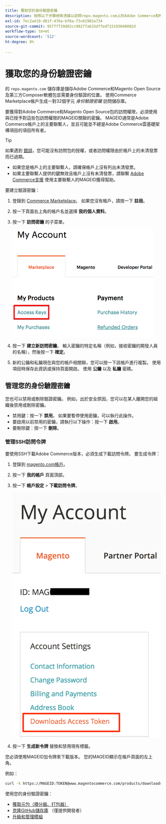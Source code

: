 ```yaml
---
title: 獲取您的身份驗證密鑰
description: 按照以下步驟檢索憑據以訪問repo.magento.com上的Adobe Commerce和Magento Open Source作曲家包。
exl-id: 7ec2a410-d81f-476a-bf6a-f3c61982a734
source-git-commit: 95ffff39d82cc9027fa633dffedf15193040802d
workflow-type: tm+mt
source-wordcount: '512'
ht-degree: 0%

---
```


# 獲取您的身份驗證密鑰

的 `repo.magento.com` 儲存庫是儲存Adobe Commerce和Magento Open Source及第三方Composer軟體包並需要身份驗證的位置。 使用Commerce Marketplace帳戶生成一對32個字元 *身份驗證密鑰* 訪問儲存庫。

要獲得對Adobe Commerce和Magento Open Source包的訪問權限，必須使用與已授予對這些包訪問權限的MAGEID關聯的密鑰。 MAGEID通常是Adobe Commerce帳戶上的主要聯繫人，並且可能並不總是Adobe Commerce雲基礎架構項目的項目所有者。

>[!TIP]
>
>如果遇到 [錯誤](https://experienceleague.adobe.com/docs/commerce-knowledge-base/kb/troubleshooting/deployment/magento-commerce-cloud-repo-could-not-be-accessed-403-forbidden-or-404-not-found-error-when-deploying.html)，您可能沒有訪問包的授權，或者訪問權限由於帳戶上的未清發票而已過期。
>
>* 如果您是帳戶上的主要聯繫人，請確保帳戶上沒有列出未清發票。
>* 如果主要聯繫人提供的鍵無效且帳戶上沒有未清發票，請聯繫 [Adobe Commerce支援](https://experienceleague.adobe.com/docs/commerce-knowledge-base/kb/help-center-guide/magento-help-center-user-guide.html#submit-ticket) 使用主要聯繫人的MAGEID獲得幫助。


要建立驗證密鑰：

1. 登錄到 [Commerce Marketplace](https://marketplace.magento.com)。 如果您沒有帳戶，請按一下 **註冊**。
1. 按一下頁面右上角的帳戶名並選擇 **我的個人資料**。

1. 按一下 **訪問密鑰** 的子菜單。

   ![獲取安全訪問密鑰，Commerce Marketplace](../../assets/installation/cloud_access-key.png)

1. 按一下 **建立新訪問密鑰**。 輸入密鑰的特定名稱（例如，接收密鑰的開發人員的名稱），然後按一下 **確定**。

1. 新的公鑰和私鑰現在與您的帳戶相關聯，您可以按一下該帳戶進行複製。 使用項目時保存此資訊或保持頁面開啟。 使用 **公鑰** 以及 **私鑰** 密碼。

## 管理您的身份驗證密鑰

您也可以禁用或刪除驗證密鑰。 例如，出於安全原因，您可以在某人離開您的組織後禁用或刪除密鑰。

* 禁用鍵：按一下 **禁用**。 如果要暫停使用密鑰，可以執行此操作。
* 要啟用以前禁用的密鑰，請執行以下操作：按一下 **啟用**。
* 要刪除鍵：按一下 **刪除**。

### 管理SSH訪問令牌

要使用SSH下載Adobe Commerce版本，必須生成下載訪問令牌。 要生成令牌：

1. 登錄到 [magento.com帳戶](https://account.magento.com/customer/account/login)。
1. 按一下 **我的帳戶** 頁面頂部。
1. 按一下 **帳戶設定** > **下載訪問令牌**。

   ![訪問您的密鑰](../../assets/installation/connect_keys1.png)

1. 按一下 **生成新令牌** 替換和禁用現有標籤。

您必須使用MAGEID加令牌來下載版本。 您的MAGEID顯示在帳戶頁面的左上角。

例如：

```bash
curl -k https://MAGEID:TOKEN@www.magentocommerce.com/products/downloads/info/help
```

使用您的身份驗證密鑰：

* [獲取元包（積分器、打包器）](../composer.md)
* [克隆GitHub儲存庫](https://developer.adobe.com/commerce/contributor/guides/install/clone-repository/) （僅提供開發者）
* [升級和管理模組](../../upgrade/modules/upgrade.md)

